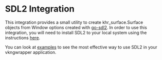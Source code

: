# SDL2 Integration

This integration provides a small utility to create khr_surface.Surface objects from Window options created
 with [go-sdl2](https://github.com/veandco/go-sdl2). In order to use this integration, you will need to install
 SDL2 to your local system using the instructions [here](https://github.com/veandco/go-sdl2#requirements).

You can look at [examples](https://github.com/vkngwrapper/examples/tree/main/vulkan_tutorial/sdl2) to see
 the most effective way to use SDL2 in your vkngwrapper application.

